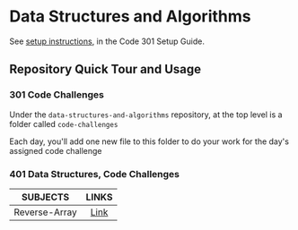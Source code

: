 # Data Structures and Algorithms

See [setup instructions](https://codefellows.github.io/setup-guide/code-301/3-code-challenges), in the Code 301 Setup Guide.

## Repository Quick Tour and Usage

### 301 Code Challenges

Under the `data-structures-and-algorithms` repository, at the top level is a folder called `code-challenges`

Each day, you'll add one new file to this folder to do your work for the day's assigned code challenge

### 401 Data Structures, Code Challenges

|SUBJECTS  |                 LINKS             |
--------------------|:--------------------------------------------------------:|
|Reverse-Array       | [Link](https://github.com/anassawalha95/data-structures-and-algorithms-python/tree/master/data-structures-and-algorithms/challenges/array_reverse)|


